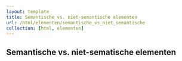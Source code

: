 ```yaml
---
layout: template
title: Semantische vs. niet-semantische elementen
url: /html/elementen/semantische_vs_niet_semantische
collection: [html, elementen]
---
```


## Semantische vs. niet-sematische elementen
